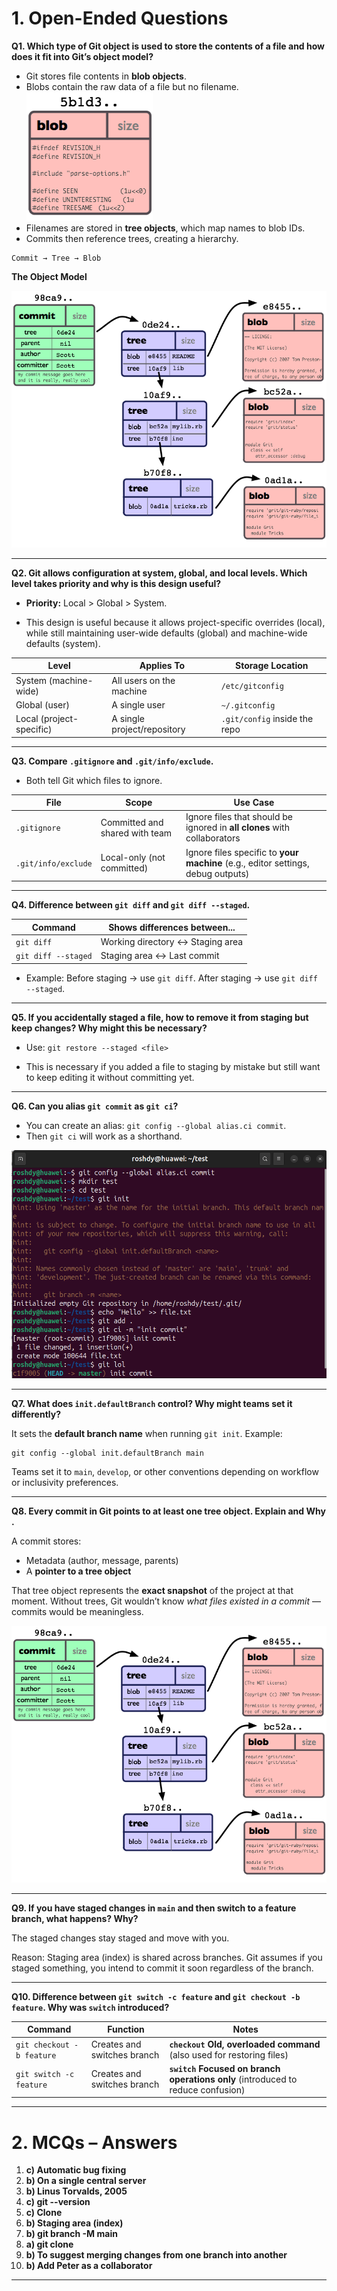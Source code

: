 # 1. Open-Ended Questions 

**Q1. Which type of Git object is used to store the contents of a file and how does it fit into Git’s object model?**

- Git stores file contents in **blob objects**.
- Blobs contain the raw data of a file but no filename.
![](ScreenShot/1.png)
- Filenames are stored in **tree objects**, which map names to blob IDs.
- Commits then reference trees, creating a hierarchy.

```
Commit → Tree → Blob
```

**The Object Model**

![](ScreenShot/2.png)

---

**Q2. Git allows configuration at system, global, and local levels. Which level takes priority and why is this design useful?**

- **Priority:** Local > Global > System.
    
- This design is useful because it allows project-specific overrides (local), while still maintaining user-wide defaults (global) and machine-wide defaults (system).

| Level                    | Applies To                  | Storage Location              |
| ------------------------ | --------------------------- | ----------------------------- |
| System (machine-wide)    | All users on the machine    | `/etc/gitconfig`              |
| Global (user)            | A single user               | `~/.gitconfig`                |
| Local (project-specific) | A single project/repository | `.git/config` inside the repo |

---

**Q3. Compare `.gitignore` and `.git/info/exclude`.**

- Both tell Git which files to ignore.

| File                | Scope                          | Use Case                                                                         |
| ------------------- | ------------------------------ | -------------------------------------------------------------------------------- |
| `.gitignore`        | Committed and shared with team | Ignore files that should be ignored in **all clones** with collaborators         |
| `.git/info/exclude` | Local-only (not committed)     | Ignore files specific to **your machine** (e.g., editor settings, debug outputs) |

---

**Q4. Difference between `git diff` and `git diff --staged`.**

| Command             | Shows differences between...     |
| ------------------- | -------------------------------- |
| `git diff`          | Working directory ↔ Staging area |
| `git diff --staged` | Staging area ↔ Last commit       |
- Example: Before staging → use `git diff`. After staging → use `git diff --staged`.

---

**Q5. If you accidentally staged a file, how to remove it from staging but keep changes? Why might this be necessary?**

- Use: `git restore --staged <file>`
    
- This is necessary if you added a file to staging by mistake but still want to keep editing it without committing yet.

---

**Q6. Can you alias `git commit` as `git ci`?**

- You can create an alias: `git config --global alias.ci commit`.
- Then `git ci` will work as a shorthand.

![](ScreenShot/3.png)

---

**Q7. What does `init.defaultBranch` control? Why might teams set it differently?**

It sets the **default branch name** when running `git init`.
Example:
```
git config --global init.defaultBranch main
```
Teams set it to `main`, `develop`, or other conventions depending on workflow or inclusivity preferences.

---

**Q8. Every commit in Git points to at least one tree object. Explain and Why .**

A commit stores:
- Metadata (author, message, parents)
- A **pointer to a tree object**

That tree object represents the **exact snapshot** of the project at that moment. 
Without trees, Git wouldn’t know _what files existed in a commit_ — commits would be meaningless.

![](ScreenShot/2.png)

---

**Q9. If you have staged changes in `main` and then switch to a feature branch, what happens? Why?**

The staged changes stay staged and move with you.

Reason: Staging area (index) is shared across branches. Git assumes if you staged something, you intend to commit it soon regardless of the branch.

---

**Q10. Difference between `git switch -c feature` and `git checkout -b feature`. Why was `switch` introduced?**

| Command                   | Function                    | Notes                                                                                        |
| ------------------------- | --------------------------- | -------------------------------------------------------------------------------------------- |
| `git checkout -b feature` | Creates and switches branch | **`checkout` Old, overloaded command**                       (also used for restoring files) |
| `git switch -c feature`   | Creates and switches branch | **`switch` Focused on branch operations only**   (introduced to reduce confusion)            |

---

# **2. MCQs – Answers**

1. **c) Automatic bug fixing**
2. **b) On a single central server**
3. **b) Linus Torvalds, 2005**
4. **c) git --version**
5. **c) Clone**
6. **b) Staging area (index)**
7. **b) git branch -M main**
8. **a) git clone**
9. **b) To suggest merging changes from one branch into another**
10. **b) Add Peter as a collaborator**

---

